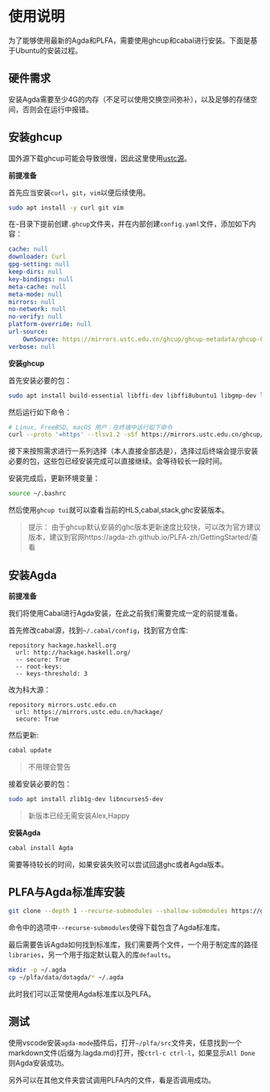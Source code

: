 # 使用说明

为了能够使用最新的Agda和PLFA，需要使用ghcup和cabal进行安装。下面是基于Ubuntu的安装过程。

## 硬件需求

安装Agda需要至少4G的内存（不足可以使用交换空间弥补），以及足够的存储空间，否则会在运行中报错。

## 安装ghcup

国外源下载ghcup可能会导致很慢，因此这里使用[ustc源](https://mirrors.ustc.edu.cn/help/ghcup.html)。

**前提准备**

首先应当安装`curl`，`git`，`vim`以便后续使用。

```bash
sudo apt install -y curl git vim
```

在`~`目录下提前创建`.ghcup`文件夹，并在内部创建`config.yaml`文件，添加如下内容：

```yaml
cache: null
downloader: Curl
gpg-setting: null
keep-dirs: null
key-bindings: null
meta-cache: null
meta-mode: null
mirrors: null
no-network: null
no-verify: null
platform-override: null
url-source:
    OwnSource: https://mirrors.ustc.edu.cn/ghcup/ghcup-metadata/ghcup-0.0.7.yaml
verbose: null
```

**安装ghcup**

首先安装必要的包：

```bash
sudo apt install build-essential libffi-dev libffi8ubuntu1 libgmp-dev libgmp10 libncurses-dev libncurses5 libtinfo5
```

然后运行如下命令：

```bash
# Linux, FreeBSD, macOS 用户：在终端中运行如下命令
curl --proto '=https' --tlsv1.2 -sSf https://mirrors.ustc.edu.cn/ghcup/sh/bootstrap-haskell | BOOTSTRAP_HASKELL_YAML=https://mirrors.ustc.edu.cn/ghcup/ghcup-metadata/ghcup-0.0.7.yaml sh
```

接下来按照需求进行一系列选择（本人直接全部选是），选择过后终端会提示安装必要的包，这些包已经安装完成可以直接继续。会等待较长一段时间。

安装完成后，更新环境变量：

```bash
source ~/.bashrc
```

然后使用`ghcup tui`就可以查看当前的HLS,cabal,stack,ghc安装版本。

> 提示： 由于ghcup默认安装的ghc版本更新速度比较快，可以改为官方建议版本，建议到官网https://agda-zh.github.io/PLFA-zh/GettingStarted/查看

## 安装Agda

**前提准备**

我们将使用Cabal进行Agda安装，在此之前我们需要完成一定的前提准备。

首先修改cabal源，找到`~/.cabal/config`，找到官方仓库:

```
repository hackage.haskell.org
  url: http://hackage.haskell.org/
  -- secure: True
  -- root-keys:
  -- keys-threshold: 3
```

改为科大源：

```
repository mirrors.ustc.edu.cn
  url: https://mirrors.ustc.edu.cn/hackage/
  secure: True
```

然后更新:

```bash
cabal update
```

> 不用理会警告

接着安装必要的包：

```bash
sudo apt install zlib1g-dev libncurses5-dev
```

> 新版本已经无需安装Alex,Happy

**安装Agda**

```bash
cabal install Agda
```

需要等待较长的时间，如果安装失败可以尝试回退ghc或者Agda版本。

## PLFA与Agda标准库安装

```bash
git clone --depth 1 --recurse-submodules --shallow-submodules https://github.com/plfa/plfa.github.io plfa
```

命令中的选项中`--recurse-submodules`使得下载包含了Agda标准库。

最后需要告诉Agda如何找到标准库，我们需要两个文件，一个用于制定库的路径`libraries`，另一个用于指定默认载入的库`defaults`。

```bash
mkdir -p ~/.agda
cp ~/plfa/data/dotagda/* ~/.agda
```

此时我们可以正常使用Agda标准库以及PLFA。

## 测试

使用vscode安装`agda-mode`插件后，打开`~/plfa/src`文件夹，任意找到一个markdown文件(后缀为.lagda.md)打开，按`ctrl-c ctrl-l`，如果显示`All Done`则Agda安装成功。

另外可以在其他文件夹尝试调用PLFA内的文件，看是否调用成功。